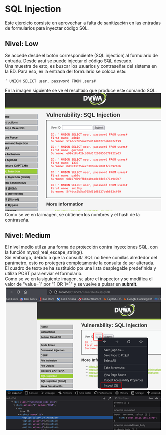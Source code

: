 # SQL Injection
Este ejercicio consiste en aprovechar la falta de sanitización en las entradas de formularios para inyectar
código SQL.
## Nivel: Low
Se accede desde el botón correspondiente (SQL injection) al formulario de entrada. Desde aquí se puede injectar el código
SQL deseado. \
Una muestra de esto, es buscar los usuarios y contraseñas del sistema en la BD. Para eso, en la entrada del formulario se coloca esto:
```
‘ UNION SELECT user, password FROM users#
```
En la imagen siguiente se ve el resultado que produce este comando SQL. \
![Resulado SQL injection](https://github.com/PPS11148274/apache_hardening/blob/main/DVWA/sql_injection/asset/resultado_SQL_injection.png) \
Como se ve en la imagen, se obtienen los nombres y el hash de la contraseña.
## Nivel: Medium
El nivel medio utiliza una forma de protección contra inyecciones SQL, con la función mysql_real_escape_string(). \
Sin embargo, debido a que la consulta SQL no tiene comillas alrededor del parámetro, esto no protegerá completamente la consulta de ser alterada. \
El cuadro de texto se ha sustituido por una lista desplegable predefinida y utiliza POST para enviar el formulario. \
Como se ve en la siguiente imagen, se abre el inspector y se modifica el valor de "value=1" por "1 OR 1=1" y se vuelve a pulsar en **submit.**
![Modifica valor](https://github.com/PPS11148274/apache_hardening/blob/main/DVWA/sql_injection/asset/modif_valor_medium.png)
